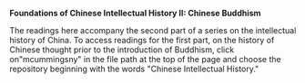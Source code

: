 <b>Foundations of Chinese Intellectual History II: Chinese Buddhism</b>

The readings here accompany the second part of a series on the intellectual history of China. To access readings for the first part, on the history of Chinese thought prior to the introduction of Buddhism, click on"mcummingsny" in the file path at the top of the page and choose the repository beginning with the words "Chinese Intellectual History."
